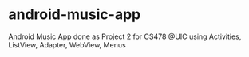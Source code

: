 # android-music-app
Android Music App done as Project 2 for CS478 @UIC using Activities, ListView, Adapter, WebView, Menus 
